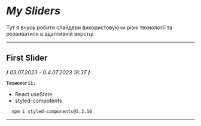 # __*My Sliders*__
Тут я вчусь робити слайдери використовуючи різні технології та розвиватися в адаптивній верстці

___

## __First Slider__
**/** _03.07.2023 - 0.4.07.2023 18:37_ **/**

**`Технології:`**
- React useState
- styled-compotents

```
  npm i styled-components@5.3.10
```
___
